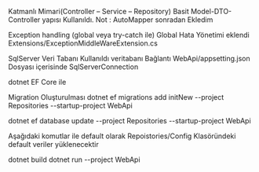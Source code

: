 Katmanlı Mimari(Controller – Service – Repository)
Basit Model-DTO-Controller yapısı Kullanıldı. 
Not : AutoMapper sonradan Ekledim

Exception handling (global veya try-catch ile)
Global Hata Yönetimi eklendi 
Extensions/ExceptionMiddleWareExtension.cs


SqlServer Veri Tabanı Kullanıldı 
veritabanı Bağlantı  WebApi/appsetting.json Dosyası içerisinde SqlServerConnection 

dotnet EF Core ile 

Migration Oluşturulması 
dotnet ef migrations add initNew --project Repositories --startup-project WebApi

dotnet ef database update --project Repositories --startup-project WebApi

Aşağıdaki komutlar ile default olarak Repoistories/Config Klasöründeki default veriler yüklenecektir

dotnet build
dotnet run --project WebApi


